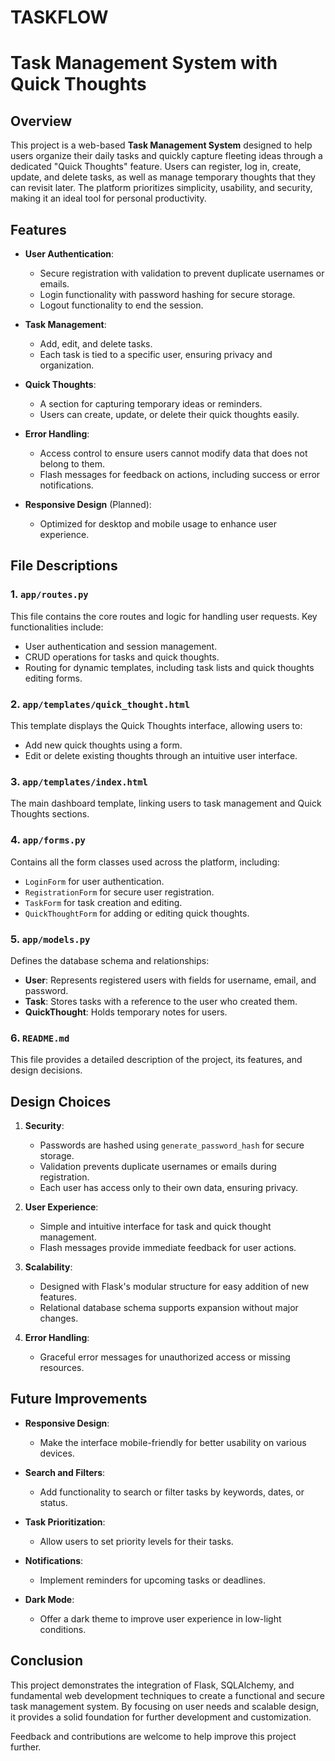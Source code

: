 # TASKFLOW
# Task Management System with Quick Thoughts  

## Overview  
This project is a web-based **Task Management System** designed to help users organize their daily tasks and quickly capture fleeting ideas through a dedicated "Quick Thoughts" feature. Users can register, log in, create, update, and delete tasks, as well as manage temporary thoughts that they can revisit later. The platform prioritizes simplicity, usability, and security, making it an ideal tool for personal productivity.

## Features  
- **User Authentication**:  
  - Secure registration with validation to prevent duplicate usernames or emails.  
  - Login functionality with password hashing for secure storage.  
  - Logout functionality to end the session.  

- **Task Management**:  
  - Add, edit, and delete tasks.  
  - Each task is tied to a specific user, ensuring privacy and organization.  

- **Quick Thoughts**:  
  - A section for capturing temporary ideas or reminders.  
  - Users can create, update, or delete their quick thoughts easily.  

- **Error Handling**:  
  - Access control to ensure users cannot modify data that does not belong to them.  
  - Flash messages for feedback on actions, including success or error notifications.  

- **Responsive Design** (Planned):  
  - Optimized for desktop and mobile usage to enhance user experience.  

## File Descriptions  
### **1. `app/routes.py`**  
This file contains the core routes and logic for handling user requests. Key functionalities include:  
- User authentication and session management.  
- CRUD operations for tasks and quick thoughts.  
- Routing for dynamic templates, including task lists and quick thoughts editing forms.  

### **2. `app/templates/quick_thought.html`**  
This template displays the Quick Thoughts interface, allowing users to:  
- Add new quick thoughts using a form.  
- Edit or delete existing thoughts through an intuitive user interface.  

### **3. `app/templates/index.html`**  
The main dashboard template, linking users to task management and Quick Thoughts sections.  

### **4. `app/forms.py`**  
Contains all the form classes used across the platform, including:  
- `LoginForm` for user authentication.  
- `RegistrationForm` for secure user registration.  
- `TaskForm` for task creation and editing.  
- `QuickThoughtForm` for adding or editing quick thoughts.  

### **5. `app/models.py`**  
Defines the database schema and relationships:  
- **User**: Represents registered users with fields for username, email, and password.  
- **Task**: Stores tasks with a reference to the user who created them.  
- **QuickThought**: Holds temporary notes for users.  

### **6. `README.md`**  
This file provides a detailed description of the project, its features, and design decisions.  

## Design Choices  
1. **Security**:  
   - Passwords are hashed using `generate_password_hash` for secure storage.  
   - Validation prevents duplicate usernames or emails during registration.  
   - Each user has access only to their own data, ensuring privacy.  

2. **User Experience**:  
   - Simple and intuitive interface for task and quick thought management.  
   - Flash messages provide immediate feedback for user actions.  

3. **Scalability**:  
   - Designed with Flask's modular structure for easy addition of new features.  
   - Relational database schema supports expansion without major changes.  

4. **Error Handling**:  
   - Graceful error messages for unauthorized access or missing resources.  

## Future Improvements  
- **Responsive Design**:  
  - Make the interface mobile-friendly for better usability on various devices.  

- **Search and Filters**:  
  - Add functionality to search or filter tasks by keywords, dates, or status.  

- **Task Prioritization**:  
  - Allow users to set priority levels for their tasks.  

- **Notifications**:  
  - Implement reminders for upcoming tasks or deadlines.  

- **Dark Mode**:  
  - Offer a dark theme to improve user experience in low-light conditions.  

## Conclusion  
This project demonstrates the integration of Flask, SQLAlchemy, and fundamental web development techniques to create a functional and secure task management system. By focusing on user needs and scalable design, it provides a solid foundation for further development and customization.  

Feedback and contributions are welcome to help improve this project further.  
